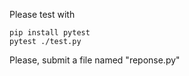 Please test with

```shell
pip install pytest
pytest ./test.py 
```

Please, submit a file named "reponse.py"